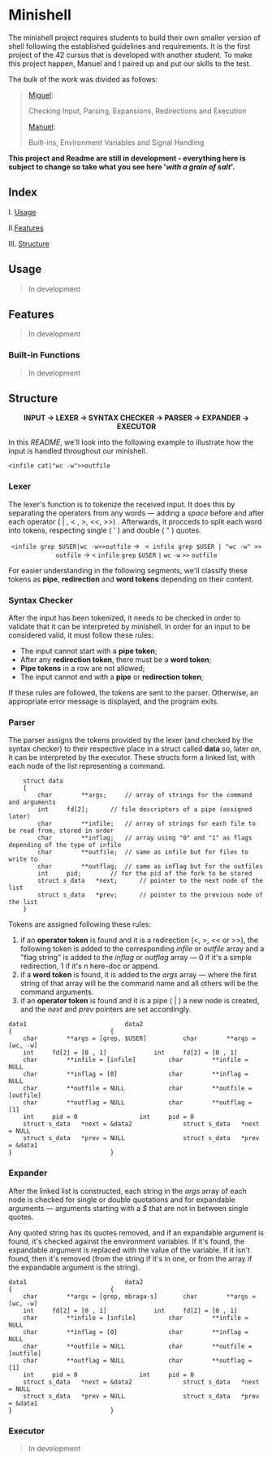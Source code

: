 # Minishell

The minishell project requires students to build their own smaller version of shell following the established guidelines and requirements. It is the first project of the 42 cursus that is developed with another student. To make this project happen, Manuel and I paired up and put our skills to the test.

The bulk of the work was divided as follows:
>[Miguel](https://github.com/mbraga-s):
>
>Checking Input, Parsing, Expansions, Redirections and Execution 
>
>[Manuel](https://github.com/manuelm-git):
>
>Built-ins, Environment Variables and Signal Handling


**This project and Readme are still in development - everything here is subject to change so take what you see here '*with a grain of salt*'.**
  

## Index

I. [Usage](#usage)

  

II.[Features](#features)

  

III. [Structure](#structure)

  

## Usage

>In development

## Features

>In development

### Built-in Functions

>In development

## Structure

<div  align="center">  <strong>

INPUT → LEXER → SYNTAX CHECKER → PARSER → EXPANDER  → EXECUTOR

</strong>  </div>

In this *README*, we'll look into the following example to illustrate how the input is handled throughout our minishell.

`<infile cat|"wc -w">>outfile`

### Lexer

The lexer's function is to tokenize the received input. It does this by separating the operators from any words — adding a *space* before and after each operator ( | , < , >, <<, >>) . Afterwards, it procceds to split each word into tokens, respecting single ( ' ) and double ( " ) quotes.

<div  align="center">

`<infile grep $USER|wc -w>>outfile` → ` < infile grep $USER | "wc -w" >> outfile` → `<` `infile` `grep` `$USER` `|` `wc` `-w` `>>` `outfile`

</div>

For easier understanding in the following segments, we'll classify these tokens as **pipe**, **redirection** and **word tokens** depending on their content.

### Syntax Checker

After the input has been tokenized,  it needs to be checked in order to validate that it can be interpreted by minishell. In order for an input to be considered valid, it must follow these rules:

 - The input cannot start with a **pipe token**;
 - After any **redirection token**, there must be a **word token**;
 - **Pipe tokens** in a row are not allowed;
 - The input cannot end with a **pipe** or **redirection token**;

If these rules are followed, the tokens are sent to the parser. Otherwise, an appropriate error message is displayed, and the program exits.

### Parser

The parser assigns the tokens provided by the lexer (and checked by the syntax checker) to their respective place in a struct called **data** so, later on, it can be interpreted by the executor. These structs form a linked list, with each node of the list representing a command.

```
    struct data
    {
    	char		**args;		// array of strings for the command and arguments
    	int		fd[2];		// file descriptors of a pipe (assigned later)
    	char		**infile;	// array of strings for each file to be read from, stored in order
    	char		**inflag;	// array using "0" and "1" as flags depending of the type of infile
    	char		**outfile;	// same as infile but for files to write to
    	char		**outflag;	// same as inflag but for the outfiles
    	int		pid;		// for the pid of the fork to be stored
    	struct s_data	*next;		// pointer to the next node of the list
    	struct s_data	*prev;		// pointer to the previous node of the list
    }	
```

Tokens are assigned following these rules:
 1. if an **operator token** is found and it is a redirection (<, >, << or >>), the following token is added to the corresponding *infile* or *outfile* array and a "flag string" is added to the *inflag* or *outflag* array — 0 if it's a simple redirection, 1 if it's n here-doc or append.
 2. if a **word token** is found, it is added to the *args* array — where the first string of that array will be the command name and all others will be the command arguments.
 3. if an **operator token** is found and it is a pipe ( | ) a new node is created, and the *next* and *prev* pointers are set accordingly.

```
data1							data2
{							{
	char		**args = [grep, $USER]			char		**args = [wc, -w]
	int		fd[2] = [0 , 1]				int		fd[2] = [0 , 1]
	char		**infile = [infile]			char		**infile = NULL
	char		**inflag = [0]				char		**inflag = NULL
	char		**outfile = NULL			char		**outfile = [outfile]
	char		**outflag = NULL			char		**outflag = [1]
	int		pid = 0					int		pid = 0
	struct s_data	*next = &data2				struct s_data	*next = NULL
	struct s_data	*prev = NULL				struct s_data	*prev = &data1
}							}	
```

### Expander

After the linked list is constructed, each string in the *args* array of each node is checked for single or double quotations and for expandable arguments — arguments starting with a *$* that are not in between single quotes.

Any quoted string has its quotes removed, and if an expandable argument is found, it's checked against the environment variables. If it's found, the expandable argument is replaced with the value of the variable. If it isn't found, then it's removed (from the string if it's in one, or from the array if the expandable argument is the string).

```
data1							data2
{							{
	char		**args = [grep, mbraga-s]		char		**args = [wc, -w]
	int		fd[2] = [0 , 1]				int		fd[2] = [0 , 1]
	char		**infile = [infile]			char		**infile = NULL
	char		**inflag = [0]				char		**inflag = NULL
	char		**outfile = NULL			char		**outfile = [outfile]
	char		**outflag = NULL			char		**outflag = [1]
	int		pid = 0					int		pid = 0
	struct s_data	*next = &data2				struct s_data	*next = NULL
	struct s_data	*prev = NULL				struct s_data	*prev = &data1
}							}	
```

### Executor
>In development
